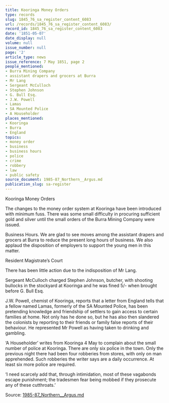 ```yaml
---
title: Kooringa Money Orders
type: records
slug: 1845_76_sa_register_content_6083
url: /records/1845_76_sa_register_content_6083/
record_id: 1845_76_sa_register_content_6083
date: '1851-05-07'
date_display: null
volume: null
issue_number: null
page: '2'
article_type: news
issue_reference: 7 May 1851, page 2
people_mentioned:
- Burra Mining Company
- assistant drapers and grocers at Burra
- Mr Lang
- Sergeant McCulloch
- Stephen Johnson
- G. Bull Esq.
- J.W. Powell
- Lamas
- SA Mounted Police
- A Householder
places_mentioned:
- Kooringa
- Burra
- England
topics:
- money order
- business
- business hours
- police
- crime
- robbery
- law
- public safety
source_document: 1985-87_Northern__Argus.md
publication_slug: sa-register
---
```


Kooringa Money Orders

The changes to the money order system at Kooringa have been introduced with minimum fuss.  There was some small difficulty in procuring sufficient gold and silver until the small orders of the Burra Mining Company were issued.

Business Hours.  We are glad to see moves among the assistant drapers and grocers at Burra to reduce the present long hours of business.  We also applaud the disposition of employers to support the young men in this matter.

Resident Magistrate’s Court

There has been little action due to the indisposition of Mr Lang.

Sergeant McCulloch charged Stephen Johnson, butcher, with shooting bullocks in the stockyard at Kooringa and he was fined 5/- when brought before G. Bull Esq.

J.W. Powell, chemist of Kooringa, reports that a letter from England tells that a fellow named Lamas, formerly of the SA Mounted Police, has been pretending knowledge and friendship of settlers to gain access to certain families at home.  Not only has he done so, but he has also then slandered the colonists by reporting to their friends or family false reports of their behaviour.  He represented Mr Powell as having taken to drinking and gambling.

‘A Householder’ writes from Kooringa 4 May to complain about the small number of police at Kooringa.  There are only six police in the town.  Only the previous night there had been four robberies from stores, with only on man apprehended.  Such robberies the writer says are a daily occurrence.  At least six more police are required.

‘I need scarcely add that, through intimidation, most of these vagabonds escape punishment; the tradesmen fear being mobbed if they prosecute any of these cutthroats.’

Source: [1985-87_Northern__Argus.md](/downloads/markdown/1985-87_Northern__Argus.md)
